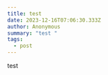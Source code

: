 ```yaml
---
title: test
date: 2023-12-16T07:06:30.333Z
author: Anonymous
summary: "test "
tags:
  - post
---
```

test